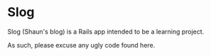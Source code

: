 # Slog

Slog (Shaun's blog) is a Rails app intended to be a learning project.

As such, please excuse any ugly code found here.

